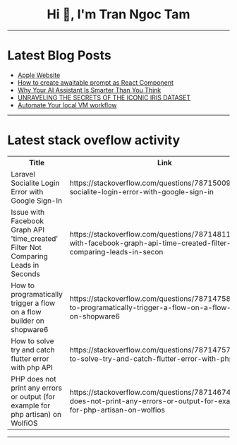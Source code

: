 <h1 align="center">Hi 👋, I'm Tran Ngoc Tam</h1>

---

# Latest Blog Posts 
<!-- BLOG-POST-LIST:START -->
- [Apple Website](https://dev.to/sudhanshuambastha/apple-website-4kgn)
- [How to create awaitable prompt as React Component](https://dev.to/ku6ryo/how-to-create-awaitable-prompt-as-react-component-m9l)
- [Why Your AI Assistant Is Smarter Than You Think](https://dev.to/samadpls/why-your-ai-assistant-is-smarter-than-you-think-17n2)
- [UNRAVELING THE SECRETS OF THE ICONIC IRIS DATASET](https://dev.to/browhnshuga/unraveling-the-secrets-of-the-iconic-iris-dataset-4gf0)
- [Automate Your local VM workflow](https://dev.to/0ussamabernou/automate-your-local-vm-workflow-3ddi)
<!-- BLOG-POST-LIST:END -->

---

# Latest stack oveflow activity
<table>
  <tr><th>Title</th><th>Link</th></tr>
  <!-- STACKOVERFLOW:START --><tr><td>Laravel Socialite Login Error with Google Sign-In</td><td>https://stackoverflow.com/questions/78715009/laravel-socialite-login-error-with-google-sign-in</td></tr><tr><td>Issue with Facebook Graph API &#39;time_created&#39; Filter Not Comparing Leads in Seconds</td><td>https://stackoverflow.com/questions/78714811/issue-with-facebook-graph-api-time-created-filter-not-comparing-leads-in-secon</td></tr><tr><td>How to programatically trigger a flow on a flow builder on shopware6</td><td>https://stackoverflow.com/questions/78714758/how-to-programatically-trigger-a-flow-on-a-flow-builder-on-shopware6</td></tr><tr><td>How to solve try and catch flutter error with php API</td><td>https://stackoverflow.com/questions/78714757/how-to-solve-try-and-catch-flutter-error-with-php-api</td></tr><tr><td>PHP does not print any errors or output &lpar;for example for php artisan&rpar; on WolfiOS</td><td>https://stackoverflow.com/questions/78714674/php-does-not-print-any-errors-or-output-for-example-for-php-artisan-on-wolfios</td></tr><!-- STACKOVERFLOW:END -->
</table>

---


